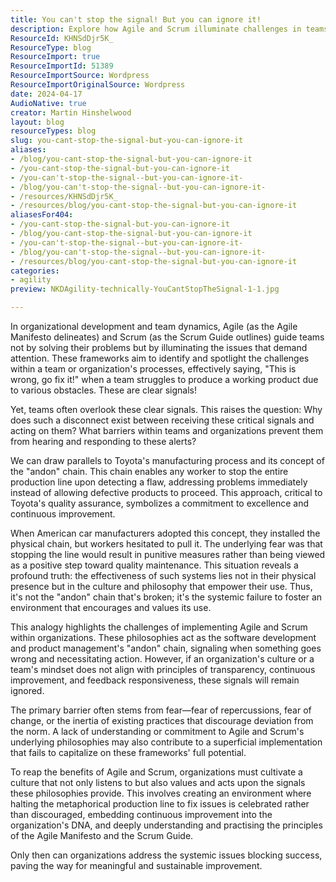 ```yaml
---
title: You can't stop the signal! But you can ignore it!
description: Explore how Agile and Scrum illuminate challenges in teams and organizations, fostering a culture of continuous improvement and responsiveness to critical signals.
ResourceId: KHNSdDjr5K_
ResourceType: blog
ResourceImport: true
ResourceImportId: 51389
ResourceImportSource: Wordpress
ResourceImportOriginalSource: Wordpress
date: 2024-04-17
AudioNative: true
creator: Martin Hinshelwood
layout: blog
resourceTypes: blog
slug: you-cant-stop-the-signal-but-you-can-ignore-it
aliases:
- /blog/you-cant-stop-the-signal-but-you-can-ignore-it
- /you-cant-stop-the-signal-but-you-can-ignore-it
- /you-can't-stop-the-signal--but-you-can-ignore-it-
- /blog/you-can't-stop-the-signal--but-you-can-ignore-it-
- /resources/KHNSdDjr5K_
- /resources/blog/you-cant-stop-the-signal-but-you-can-ignore-it
aliasesFor404:
- /you-cant-stop-the-signal-but-you-can-ignore-it
- /blog/you-cant-stop-the-signal-but-you-can-ignore-it
- /you-can't-stop-the-signal--but-you-can-ignore-it-
- /blog/you-can't-stop-the-signal--but-you-can-ignore-it-
- /resources/blog/you-cant-stop-the-signal-but-you-can-ignore-it
categories:
- agility
preview: NKDAgility-technically-YouCantStopTheSignal-1-1.jpg

---
```

In organizational development and team dynamics, Agile (as the Agile Manifesto delineates) and Scrum (as the Scrum Guide outlines) guide teams not by solving their problems but by illuminating the issues that demand attention. These frameworks aim to identify and spotlight the challenges within a team or organization's processes, effectively saying, "This is wrong, go fix it!" when a team struggles to produce a working product due to various obstacles. These are clear signals!

Yet, teams often overlook these clear signals. This raises the question: Why does such a disconnect exist between receiving these critical signals and acting on them? What barriers within teams and organizations prevent them from hearing and responding to these alerts?

We can draw parallels to Toyota's manufacturing process and its concept of the "andon" chain. This chain enables any worker to stop the entire production line upon detecting a flaw, addressing problems immediately instead of allowing defective products to proceed. This approach, critical to Toyota's quality assurance, symbolizes a commitment to excellence and continuous improvement.

When American car manufacturers adopted this concept, they installed the physical chain, but workers hesitated to pull it. The underlying fear was that stopping the line would result in punitive measures rather than being viewed as a positive step toward quality maintenance. This situation reveals a profound truth: the effectiveness of such systems lies not in their physical presence but in the culture and philosophy that empower their use. Thus, it's not the "andon" chain that's broken; it's the systemic failure to foster an environment that encourages and values its use.

This analogy highlights the challenges of implementing Agile and Scrum within organizations. These philosophies act as the software development and product management's "andon" chain, signaling when something goes wrong and necessitating action. However, if an organization's culture or a team's mindset does not align with principles of transparency, continuous improvement, and feedback responsiveness, these signals will remain ignored.

The primary barrier often stems from fear—fear of repercussions, fear of change, or the inertia of existing practices that discourage deviation from the norm. A lack of understanding or commitment to Agile and Scrum's underlying philosophies may also contribute to a superficial implementation that fails to capitalize on these frameworks' full potential.

To reap the benefits of Agile and Scrum, organizations must cultivate a culture that not only listens to but also values and acts upon the signals these philosophies provide. This involves creating an environment where halting the metaphorical production line to fix issues is celebrated rather than discouraged, embedding continuous improvement into the organization's DNA, and deeply understanding and practising the principles of the Agile Manifesto and the Scrum Guide.

Only then can organizations address the systemic issues blocking success, paving the way for meaningful and sustainable improvement.
